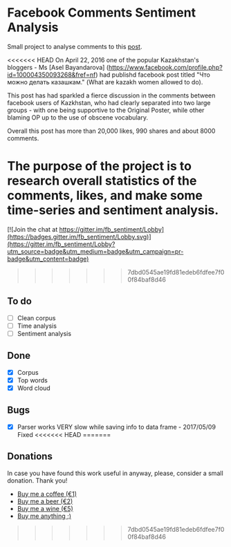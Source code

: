 # Facebook Comments Sentiment Analysis

Small project to analyse comments to this [post](https://www.facebook.com/permalink.php?story_fbid=621724294649235&id=100004350093268).

<<<<<<< HEAD
On April 22, 2016 one of the popular Kazakhstan's bloggers - Ms [Asel Bayandarova]
(https://www.facebook.com/profile.php?id=100004350093268&fref=nf)
had publishd facebook post titled "Что можно делать казашкам." (What are kazakh
women allowed to do).

This post has had sparkled a fierce discussion in the comments between facebook
users of Kazkhstan, who had clearly separated into two large groups - with one
being supportive to the Original Poster, while other blaming OP up to the use of
obscene vocabulary.

Overall this post has more than 20,000 likes, 990 shares and about 8000 comments.

The purpose of the project is to research overall statistics of the comments, likes,
and make some time-series and sentiment analysis.
=======
[![Join the chat at https://gitter.im/fb_sentiment/Lobby](https://badges.gitter.im/fb_sentiment/Lobby.svg)](https://gitter.im/fb_sentiment/Lobby?utm_source=badge&utm_medium=badge&utm_campaign=pr-badge&utm_content=badge)
>>>>>>> 7dbd0545ae19fd81edeb6fdfee7f00f84baf8d46

## To do
- [ ] Clean corpus
- [ ] Time analysis
- [ ] Sentiment analysis

## Done
- [X] Corpus
- [X] Top words
- [X] Word cloud

## Bugs
- [X] Parser works VERY slow while saving info to data frame - 2017/05/09 Fixed
<<<<<<< HEAD
=======

## Donations

In case you have found this work useful in anyway, please, consider a small donation. Thank you!

- [Buy me a coffee (€1)](https://www.paypal.me/denisrasulev/1)
- [Buy me a beer (€2)](https://www.paypal.me/denisrasulev/2)
- [Buy me a wine (€5)](https://www.paypal.me/denisrasulev/5)
- [Buy me anything ;)](https://www.paypal.me/denisrasulev)
>>>>>>> 7dbd0545ae19fd81edeb6fdfee7f00f84baf8d46
